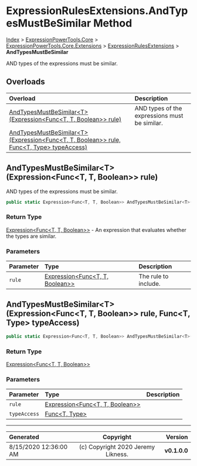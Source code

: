 ﻿# ExpressionRulesExtensions.AndTypesMustBeSimilar Method

[Index](../index.md) > [ExpressionPowerTools.Core](ExpressionPowerTools.Core.a.md) > [ExpressionPowerTools.Core.Extensions](ExpressionPowerTools.Core.Extensions.n.md) > [ExpressionRulesExtensions](ExpressionPowerTools.Core.Extensions.ExpressionRulesExtensions.cs.md) > **AndTypesMustBeSimilar**

AND types of the expressions must be similar.

## Overloads

| Overload | Description |
| :-- | :-- |
| [AndTypesMustBeSimilar&lt;T>(Expression&lt;Func&lt;T, T, Boolean>> rule)](#andtypesmustbesimilartexpressionfunct-t-boolean-rule) | AND types of the expressions must be similar. |
| [AndTypesMustBeSimilar&lt;T>(Expression&lt;Func&lt;T, T, Boolean>> rule, Func&lt;T, Type> typeAccess)](#andtypesmustbesimilartexpressionfunct-t-boolean-rule-funct-type-typeaccess) |  |
## AndTypesMustBeSimilar&lt;T>(Expression&lt;Func&lt;T, T, Boolean>> rule)

AND types of the expressions must be similar.

```csharp
public static Expression<Func<T, T, Boolean>> AndTypesMustBeSimilar<T>(Expression<Func<T, T, Boolean>> rule)
```

### Return Type

 [Expression&lt;Func&lt;T, T, Boolean>>](https://docs.microsoft.com/dotnet/api/system.linq.expressions.expression-1)  - An expression that evaluates whether the types are similar.

### Parameters

| Parameter | Type | Description |
| :-- | :-- | :-- |
| `rule` | [Expression&lt;Func&lt;T, T, Boolean>>](https://docs.microsoft.com/dotnet/api/system.linq.expressions.expression-1) | The rule to include. |


## AndTypesMustBeSimilar&lt;T>(Expression&lt;Func&lt;T, T, Boolean>> rule, Func&lt;T, Type> typeAccess)



```csharp
public static Expression<Func<T, T, Boolean>> AndTypesMustBeSimilar<T>(Expression<Func<T, T, Boolean>> rule, Func<T, Type> typeAccess)
```

### Return Type

 [Expression&lt;Func&lt;T, T, Boolean>>](https://docs.microsoft.com/dotnet/api/system.linq.expressions.expression-1) 

### Parameters

| Parameter | Type | Description |
| :-- | :-- | :-- |
| `rule` | [Expression&lt;Func&lt;T, T, Boolean>>](https://docs.microsoft.com/dotnet/api/system.linq.expressions.expression-1) |  |
| `typeAccess` | [Func&lt;T, Type>](https://docs.microsoft.com/dotnet/api/system.func-2) |  |



---

| Generated | Copyright | Version |
| :-- | :-: | --: |
| 8/15/2020 12:36:00 AM | (c) Copyright 2020 Jeremy Likness. | **v0.1.0.0** |
